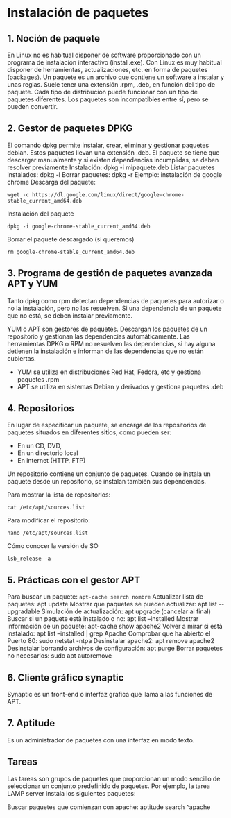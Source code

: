 
# Instalación de paquetes
## 1. Noción de paquete
En Linux no es habitual disponer de software proporcionado con un programa de instalación interactivo (install.exe). Con Linux es muy habitual disponer de herramientas, actualizaciones, etc. en forma de paquetes (packages). 
Un paquete es un archivo que contiene un software a instalar y unas reglas. Suele tener una extensión .rpm, .deb, en función del tipo de paquete. Cada tipo de distribución puede funcionar con un tipo de paquetes diferentes. Los paquetes son incompatibles entre sí, pero se pueden convertir.
## 2. Gestor de paquetes DPKG
El comando dpkg permite instalar, crear, eliminar y gestionar paquetes debian. Estos paquetes llevan una extensión .deb. El paquete se tiene que descargar manualmente y si existen dependencias incumplidas, se deben resolver previamente
Instalación: dpkg -i mipaquete.deb
Listar paquetes instalados: dpkg -l
Borrar paquetes: dpkg -r
Ejemplo: instalación de google chrome
Descarga del paquete: 

    wget -c https://dl.google.com/linux/direct/google-chrome-stable_current_amd64.deb
    
Instalación del paquete

    dpkg -i google-chrome-stable_current_amd64.deb
    
Borrar el paquete descargado (si queremos)

    rm google-chrome-stable_current_amd64.deb
    
## 3. Programa de gestión de paquetes avanzada APT y YUM
Tanto dpkg como rpm detectan dependencias de paquetes para autorizar o no la instalación, pero no las resuelven. Si una dependencia de un paquete que no está, se deben instalar previamente.

YUM o APT son gestores de paquetes. Descargan los paquetes de un repositorio y gestionan las dependencias automáticamente. Las herramientas DPKG o RPM no resuelven las dependencias, si hay alguna detienen la instalación e informan de las dependencias que no están cubiertas.

* YUM se utiliza en distribuciones Red Hat, Fedora, etc y gestiona paquetes .rpm
* APT se utiliza en sistemas Debian y derivados y gestiona paquetes .deb

## 4. Repositorios
En lugar de especificar un paquete, se encarga de los repositorios de paquetes situados en diferentes sitios, como pueden ser:
* En un CD, DVD, 
* En un directorio local
* En internet (HTTP, FTP)

Un repositorio contiene un conjunto de paquetes. Cuando se instala un paquete desde un repositorio, se instalan también sus dependencias.

Para mostrar la lista de repositorios: 

    cat /etc/apt/sources.list

Para modificar el repositorio: 

    nano /etc/apt/sources.list

Cómo conocer la versión de SO

    lsb_release -a
    
## 5. Prácticas con el gestor APT
Para buscar un paquete: `apt-cache search nombre`
Actualizar lista de paquetes: apt update
Mostrar que paquetes se pueden actualizar: apt list --upgradable
Simulación de actualización: apt upgrade (cancelar al final)
Buscar si un paquete està instalado o no: apt list –installed
Mostrar información de un paquete: apt-cache show apache2
Volver a mirar si està instalado: apt list –installed | grep Apache
Comprobar que ha abierto el Puerto 80: sudo netstat -ntpa
Desinstalar apache2: apt remove apache2
Desinstalar borrando archivos de configuración: apt purge
Borrar paquetes no necesarios: sudo apt autoremove
## 6. Cliente gráfico synaptic
Synaptic es un front-end o interfaz gráfica que llama a las funciones de APT.
## 7. Aptitude
Es un administrador de paquetes con una interfaz en modo texto.

## Tareas
Las tareas son grupos de paquetes que proporcionan un modo sencillo de seleccionar un conjunto predefinido de paquetes.
Por ejemplo, la tarea LAMP server instala los siguientes paquetes:

Buscar paquetes que comienzan con apache:
aptitude search ^apache
